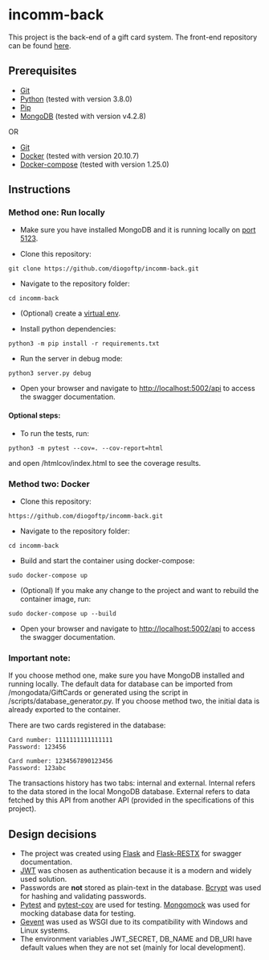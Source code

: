 # incomm-back
This project is the back-end of a gift card system. The front-end repository can be found [here](https://github.com/diogoftp/incomm-front).

## Prerequisites
* [Git](https://git-scm.com/)
* [Python](https://www.python.org/) (tested with version 3.8.0)
* [Pip](https://pip.pypa.io/en/stable/installing/)
* [MongoDB](https://www.mongodb.com/) (tested with version v4.2.8)

OR

* [Git](https://git-scm.com/)
* [Docker](https://www.docker.com/) (tested with version 20.10.7)
* [Docker-compose](https://docs.docker.com/compose/install/) (tested with version 1.25.0)

## Instructions

### Method one: Run locally
* Make sure you have installed MongoDB and it is running locally on [port 5123](https://docs.mongodb.com/manual/reference/default-mongodb-port/).

* Clone this repository:
```
git clone https://github.com/diogoftp/incomm-back.git
```

* Navigate to the repository folder:
```
cd incomm-back
```

* (Optional) create a [virtual env](https://docs.python.org/3/library/venv.html).

* Install python dependencies:
```
python3 -m pip install -r requirements.txt
```

* Run the server in debug mode:
```
python3 server.py debug
```

* Open your browser and navigate to [http://localhost:5002/api](http://localhost:5002/api) to access the swagger documentation.

#### Optional steps:
* To run the tests, run:
```
python3 -m pytest --cov=. --cov-report=html
```
and open /htmlcov/index.html to see the coverage results.

### Method two: Docker
* Clone this repository:
```
https://github.com/diogoftp/incomm-back.git
```

* Navigate to the repository folder:
```
cd incomm-back
```

* Build and start the container using docker-compose:
```
sudo docker-compose up
```

* (Optional) If you make any change to the project and want to rebuild the container image, run:
```
sudo docker-compose up --build
```

* Open your browser and navigate to [http://localhost:5002/api](http://localhost:5002/api) to access the swagger documentation.

### Important note:
If you choose method one, make sure you have MongoDB installed and running locally. The default data for database can be imported from /mongodata/GiftCards or generated using the script in /scripts/database_generator.py. If you choose method two, the initial data is already exported to the container.

There are two cards registered in the database:
```
Card number: 1111111111111111
Password: 123456
```
```
Card number: 1234567890123456
Password: 123abc
```

The transactions history has two tabs: internal and external. Internal refers to the data stored in the local MongoDB database. External refers to data fetched by this API from another API (provided in the specifications of this project).

## Design decisions
* The project was created using [Flask](https://flask.palletsprojects.com/en/2.0.x/) and [Flask-RESTX](https://flask-restx.readthedocs.io/en/latest/) for swagger documentation.
* [JWT](https://jwt.io/) was chosen as authentication because it is a modern and widely used solution.
* Passwords are **not** stored as plain-text in the database. [Bcrypt](https://pypi.org/project/bcrypt/) was used for hashing and validating passwords.
* [Pytest](https://docs.pytest.org/en/6.2.x/) and [pytest-cov](https://pytest-cov.readthedocs.io/en/latest/) are used for testing. [Mongomock](https://github.com/mongomock/mongomock) was used for mocking database data for testing.
* [Gevent](http://www.gevent.org/) was used as WSGI due to its compatibility with Windows and Linux systems.
* The environment variables JWT_SECRET, DB_NAME and DB_URI have default values when they are not set (mainly for local development).

